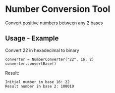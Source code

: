 # Number Conversion Tool
Convert positive numbers between any 2 bases

## Usage - Example
Convert 22 in hexadecimal to binary
```
converter = NumberConverter("22", 16, 2)
converter.convertBase()
```
Result:
```
Initial number in base 16: 22
Result number in base 2: 100010
```
